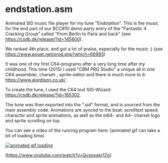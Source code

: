 # endstation.asm

Animated SID music file player for my tune "Endstation". This is the music for the end part of our BCC#10 demo party entry of the "Fantastic 4 Cracking Group" called "From Berlin to Paris and back" (see https://csdb.dk/release/?id=145600).  

We ranked 4th place, and got a lot of praise, especially for the music :) (see https://www.pouet.net/prod.php?which=66993)  

It was one of my first C64-programs after a very long time after my childhood. This time (2015) I used "CBM PRG Studio" a unique all in one C64 assembler, charset-, sprite-editor and there is much more to it: https://www.ajordison.co.uk/ .  

To create the tune, I used the C64 tool SID-Wizard: https://csdb.dk/release/?id=165302.  

The tune was then exported into the ".sid" format, and is sourced from the main assembly code. Animations are synced to the beat: scrolltext speed, character and sprite animations, as well as the m64- and A4- charset logo and sprite scrolling on top.


You can see a video of the running program here:
(animated gif can take a bit of loading time)

[![animated gif loading](endstation3.gif)](https://www.youtube.com/watch?v=Qvsqxakr1Zg)

(https://www.youtube.com/watch?v=Qvsqxakr1Zg)
